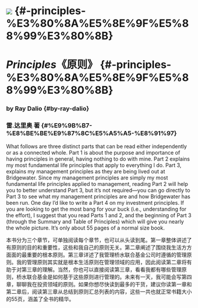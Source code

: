 # ![](http://zhibimo.com/uploads/books/covers/yuan-ze/preview_1.pic.jpg) {#-principles-%E3%80%8A%E5%8E%9F%E5%88%99%E3%80%8B}

# _Principles_《原则》 {#-principles-%E3%80%8A%E5%8E%9F%E5%88%99%E3%80%8B}



### by Ray Dalio {#by-ray-dalio}

### 雷.达里奥 著 {#%E9%9B%B7-%E8%BE%BE%E9%87%8C%E5%A5%A5-%E8%91%97}

  
What follows are three distinct parts that can be read either independently or as a connected whole. Part 1 is about the purpose and importance of having principles in general, having nothing to do with mine. Part 2 explains my most fundamental life principles that apply to everything I do. Part 3, explains my management principles as they are being lived out at Bridgewater. Since my management principles are simply my most fundamental life principles applied to management, reading Part 2 will help you to better understand Part 3, but it’s not required—you can go directly to Part 3 to see what my management principles are and how Bridgewater has been run. One day I’d like to write a Part 4 on my investment principles. If you are looking to get the most bang for your buck \(i.e., understanding for the effort\), I suggest that you read Parts 1 and 2, and the beginning of Part 3 \(through the Summary and Table of Principles\) which will give you nearly the whole picture. It’s only about 55 pages of a normal size book.  
  
本书分为三个章节，可单独阅读每个章节，也可以从头读到尾。第一章整体讲述了有原则的目的和重要性，这些和我自己的原则无关。第二章阐述了围绕我生活方方面面的最重要的根本原则。第三章详述了我管理桥水联合基金公司时遵循的管理原则。我的管理原则其实就是根本生活原则在管理领域的应用，因此阅读第二章将有助于对第三章的理解。当然，你也可以直接阅读第三章，看看我都有哪些管理原则，桥水联合基金是如何基于这些原则进行管理的。未来有一天，我可能会写第四章，聊聊我在投资领域的原则。如果你想尽快读到最多的干货，建议你读第一章和第二章后，阅读第三章从总结到原则汇总列表的内容，这些一共也就正常书籍大小的55页，涵盖了全书的精华。

  


